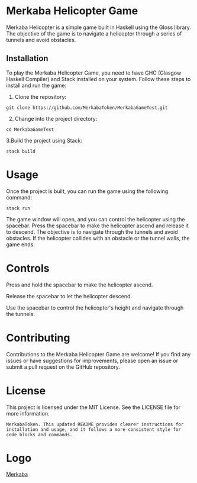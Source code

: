 # Merkaba Helicopter Game

Merkaba Helicopter is a simple game built in Haskell using the Gloss library. The objective of the game is to navigate a helicopter through a series of tunnels and avoid obstacles.

## Installation

To play the Merkaba Helicopter Game, you need to have GHC (Glasgow Haskell Compiler) and Stack installed on your system. Follow these steps to install and run the game:

1. Clone the repository:

```
git clone https://github.com/MerkabaToken/MerkabaGameTest.git
```

2. Change into the project directory:
```
cd MerkabaGameTest
```

3.Build the project using Stack:
```
stack build
```

# Usage
Once the project is built, you can run the game using the following command:
```
stack run
```

The game window will open, and you can control the helicopter using the spacebar. Press the spacebar to make the helicopter ascend and release it to descend. The objective is to navigate through the tunnels and avoid obstacles. If the helicopter collides with an obstacle or the tunnel walls, the game ends.

# Controls

Press and hold the spacebar to make the helicopter ascend.

Release the spacebar to let the helicopter descend.

Use the spacebar to control the helicopter's height and navigate through the tunnels.

# Contributing
Contributions to the Merkaba Helicopter Game are welcome! If you find any issues or have suggestions for improvements, please open an issue or submit a pull request on the GitHub repository.

# License
This project is licensed under the MIT License. See the LICENSE file for more information.
```
MerkabaToken. This updated README provides clearer instructions for installation and usage, and it follows a more consistent style for code blocks and commands.
```

# Logo
[Merkaba](https://ipfs.io/ipfs/QmYouSUeLudR5e5TK4sbLV6bvh4v9HEVgGKcCnb2LbButV)

